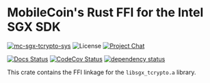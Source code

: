 # MobileCoin's Rust FFI for the Intel SGX SDK

[![mc-sgx-tcrypto-sys][crate-image]][crate-link]
![License][license-image]
[![Project Chat][chat-image]][chat-link]

[![Docs Status][docs-image]][docs-link]
[![CodeCov Status][codecov-image]][codecov-link]
[![dependency status][deps-image]][deps-link]

This crate contains the FFI linkage for the `libsgx_tcrypto.a` library.

[crate-image]: https://img.shields.io/crates/v/mc-sgx-tcrypto-sys.svg?style=for-the-badge
[crate-link]: https://crates.io/crates/mc-sgx-tcrypto-sys
[license-image]: https://img.shields.io/crates/l/mc-sgx-tcrypto-sys?style=for-the-badge
[chat-image]: https://img.shields.io/discord/844353360348971068?style=for-the-badge
[chat-link]: https://mobilecoin.chat
[docs-image]: https://img.shields.io/docsrs/mc-sgx-tcrypto-sys?style=for-the-badge
[docs-link]: https://docs.rs/crate/mc-sgx-tcrypto-sys
[codecov-image]: https://img.shields.io/codecov/c/github/mobilecoinfoundation/sgx/develop?style=for-the-badge
[codecov-link]: https://codecov.io/gh/mobilecoinfoundation/sgx
[deps-image]: https://deps.rs/crate/mc-sgx-tcrypto-sys/status.svg?style=for-the-badge
[deps-link]: https://deps.rs/crate/mc-sgx-tcrypto-sys
